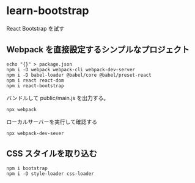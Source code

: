 # learn-bootstrap
React Bootstrap を試す

## Webpack を直接設定するシンプルなプロジェクト
```
echo "{}" > package.json
npm i -D webpack webpack-cli webpack-dev-server
npm i -D babel-loader @babel/core @babel/preset-react
npm i react react-dom
npm i react-bootstrap
```
バンドルして public/main.js を出力する。
```
npx webpack
```

ローカルサーバーを実行して確認する
```
npx webpack-dev-sever
```

## CSS スタイルを取り込む
```
npm i bootstrap
npm i -D style-loader css-loader
```
